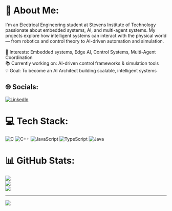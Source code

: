# 💫 About Me:
I'm an Electrical Engineering student at Stevens Institute of Technology passionate about embedded systems, AI, and multi-agent systems. My projects explore how intelligent systems can interact with the physical world — from robotics and control theory to AI-driven automation and simulation.<br><br>🔧 Interests: Embedded systems, Edge AI, Control Systems, Multi-Agent Coordination<br>📚 Currently working on: AI-driven control frameworks & simulation tools<br>💡 Goal: To become an AI Architect building scalable, intelligent systems


## 🌐 Socials:
[![LinkedIn](https://img.shields.io/badge/LinkedIn-%230077B5.svg?logo=linkedin&logoColor=white)](https://linkedin.com/in/www.linkedin.com/in/william-getts) 

# 💻 Tech Stack:
![C](https://img.shields.io/badge/c-%2300599C.svg?style=for-the-badge&logo=c&logoColor=white) ![C++](https://img.shields.io/badge/c++-%2300599C.svg?style=for-the-badge&logo=c%2B%2B&logoColor=white) ![JavaScript](https://img.shields.io/badge/javascript-%23323330.svg?style=for-the-badge&logo=javascript&logoColor=%23F7DF1E) ![TypeScript](https://img.shields.io/badge/typescript-%23007ACC.svg?style=for-the-badge&logo=typescript&logoColor=white) ![Java](https://img.shields.io/badge/java-%23ED8B00.svg?style=for-the-badge&logo=openjdk&logoColor=white)
# 📊 GitHub Stats:
![](https://github-readme-stats.vercel.app/api?username=gettsw&theme=dark&hide_border=false&include_all_commits=true&count_private=false)<br/>
![](https://nirzak-streak-stats.vercel.app/?user=gettsw&theme=dark&hide_border=false)<br/>
![](https://github-readme-stats.vercel.app/api/top-langs/?username=gettsw&theme=dark&hide_border=false&include_all_commits=true&count_private=false&layout=compact)

---
[![](https://visitcount.itsvg.in/api?id=gettsw&icon=10&color=0)](https://visitcount.itsvg.in)

<!-- Proudly created with GPRM ( https://gprm.itsvg.in ) -->

<!--
**gettsw/gettsw** is a ✨ _special_ ✨ repository because its `README.md` (this file) appears on your GitHub profile.

Here are some ideas to get you started:

- 🔭 I’m currently working on ...
- 🌱 I’m currently learning ...
- 👯 I’m looking to collaborate on ...
- 🤔 I’m looking for help with ...
- 💬 Ask me about ...
- 📫 How to reach me: ...
- 😄 Pronouns: ...
- ⚡ Fun fact: ...
-->
